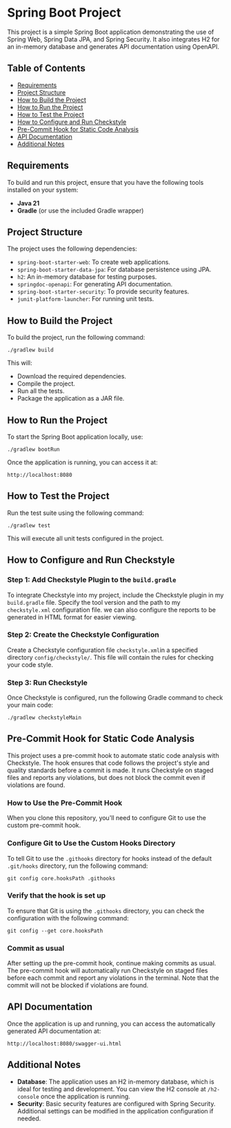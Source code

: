 Spring Boot Project
===================

This project is a simple Spring Boot application demonstrating the use of Spring Web, Spring Data JPA, and Spring Security. It also integrates H2 for an in-memory database and generates API documentation using OpenAPI.

Table of Contents
-----------------

-   [Requirements](#requirements)
-   [Project Structure](#project-structure)
-   [How to Build the Project](#how-to-build-the-project)
-   [How to Run the Project](#how-to-run-the-project)
-   [How to Test the Project](#how-to-test-the-project)
-   [How to Configure and Run Checkstyle](#How-to-Configure-and-Run-Checkstyle)
-   [Pre-Commit Hook for Static Code Analysis](#Pre-Commit-Hook-for-Static-Code-Analysis)
-   [API Documentation](#api-documentation)
-   [Additional Notes](#additional-notes)

Requirements
------------

To build and run this project, ensure that you have the following tools installed on your system:

-   **Java 21**
-   **Gradle** (or use the included Gradle wrapper)

Project Structure
-----------------

The project uses the following dependencies:

-   `spring-boot-starter-web`: To create web applications.
-   `spring-boot-starter-data-jpa`: For database persistence using JPA.
-   `h2`: An in-memory database for testing purposes.
-   `springdoc-openapi`: For generating API documentation.
-   `spring-boot-starter-security`: To provide security features.
-   `junit-platform-launcher`: For running unit tests.

How to Build the Project
------------------------

To build the project, run the following command:

`./gradlew build`

This will:

-   Download the required dependencies.
-   Compile the project.
-   Run all the tests.
-   Package the application as a JAR file.

How to Run the Project
----------------------

To start the Spring Boot application locally, use:

`./gradlew bootRun`

Once the application is running, you can access it at:

`http://localhost:8080`

How to Test the Project
-----------------------

Run the test suite using the following command:

`./gradlew test`

This will execute all unit tests configured in the project.

How to Configure and Run Checkstyle
-----------------------------------

### Step 1: Add Checkstyle Plugin to the `build.gradle`

To integrate Checkstyle into my project, include the Checkstyle plugin in my `build.gradle` file. Specify the tool version and the path to my `checkstyle.xml` configuration file. we can also configure the reports to be generated in HTML format for easier viewing.

### Step 2: Create the Checkstyle Configuration

Create a Checkstyle configuration file  `checkstyle.xml`in a specified directory  `config/checkstyle/`. This file will contain the rules for checking your code style.

### Step 3: Run Checkstyle

Once Checkstyle is configured, run the following Gradle command to check your main code:


`./gradlew checkstyleMain`

Pre-Commit Hook for Static Code Analysis
-----------------------------------

This project uses a pre-commit hook to automate static code analysis with Checkstyle. The hook ensures that code follows the project's style and quality standards before a commit is made. It runs Checkstyle on staged files and reports any violations, but does not block the commit even if violations are found.

### How to Use the Pre-Commit Hook
When you clone this repository, you'll need to configure Git to use the custom pre-commit hook. 
### Configure Git to Use the Custom Hooks Directory

To tell Git to use the `.githooks` directory for hooks instead of the default `.git/hooks` directory, run the following command:

`git config core.hooksPath .githooks`

### Verify that the hook is set up

To ensure that Git is using the `.githooks` directory, you can check the configuration with the following command:

`git config --get core.hooksPath`

### Commit as usual

After setting up the pre-commit hook, continue making commits as usual. The pre-commit hook will automatically run Checkstyle on staged files before each commit and report any violations in the terminal. Note that the commit will not be blocked if violations are found.



API Documentation
-----------------

Once the application is up and running, you can access the automatically generated API documentation at:

`http://localhost:8080/swagger-ui.html`

Additional Notes
----------------

-   **Database**: The application uses an H2 in-memory database, which is ideal for testing and development. You can view the H2 console at `/h2-console` once the application is running.
-   **Security**: Basic security features are configured with Spring Security. Additional settings can be modified in the application configuration if needed.


